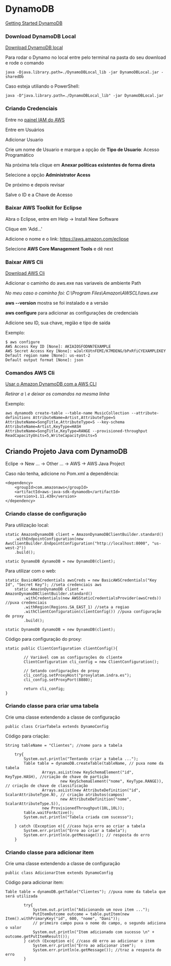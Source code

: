 
# DynamoDB

[Getting Started DynamoDB](https://docs.aws.amazon.com/pt_br/amazondynamodb/latest/developerguide/GettingStarted.Java.html)

### Download DynamoDB Local

[Download DynamoDB local](https://docs.aws.amazon.com/pt_br/amazondynamodb/latest/developerguide/DynamoDBLocal.DownloadingAndRunning.html)

Para rodar o Dynamo no local entre pelo terminal na pasta do seu download e rode o comando

	java -Djava.library.path=./DynamoDBLocal_lib -jar DynamoDBLocal.jar -sharedDb

Caso esteja utiliando o PowerShell:

	java -D"java.library.path=./DynamoDBLocal_lib" -jar DynamoDBLocal.jar


### Criando Credenciais
Entre no [painel IAM do AWS](https://console.aws.amazon.com/iam/home#/home)

Entre em Usuários

Adicionar Usuario

Crie um nome de Usuario e marque a opção de **Tipo de Usuario**: Acesso Programático

Na próxima tela clique em **Anexar políticas existentes de forma direta**

Selecione a opção **Administrator Acess**

De próximo e depois revisar

Salve o ID e a Chave de Acesso

### Baixar AWS Toolkit for Eclipse

Abra o Eclipse, entre em Help → Install New Software

Clique em 'Add...'

Adicione o nome e o link: https://aws.amazon.com/eclipse 

Selecione **AWS Core Management Tools** e dê next

### Baixar AWS Cli

[Download AWS Cli](https://aws.amazon.com/pt/cli/)

Adicionar o caminho do aws.exe nas variaveis de ambiente Path

*No meu caso o caminho foi: C:\Program Files\Amazon\AWSCLI\aws.exe*

**aws --version** mostra se foi instalado e a versão

**aws configure** para adicionar as configurações de credenciais

Adicione seu ID, sua chave, região e tipo de saída

Exemplo:

	$ aws configure
	AWS Access Key ID [None]: AKIAIOSFODNN7EXAMPLE
	AWS Secret Access Key [None]: wJalrXUtnFEMI/K7MDENG/bPxRfiCYEXAMPLEKEY
	Default region name [None]: us-east-2
	Default output format [None]: json


### Comandos AWS Cli

[Usar o Amazon DynamoDB com a AWS CLI](https://docs.aws.amazon.com/pt_br/cli/latest/userguide/cli-services-dynamodb.html)

*Retirar a \ e deixar os comandos na mesma linha*

Exemplo:

	aws dynamodb create-table --table-name MusicCollection --attribute-definitions AttributeName=Artist,AttributeType=S AttributeName=SongTitle,AttributeType=S --key-schema AttributeName=Artist,KeyType=HASH AttributeName=SongTitle,KeyType=RANGE --provisioned-throughput ReadCapacityUnits=5,WriteCapacityUnits=5


## Criando Projeto Java com DynamoDB

Eclipe → New ... → Other ... → AWS → AWS Java Project 

Caso não tenha, adicione no Pom.xml a dependência:

	<dependency>
		<groupId>com.amazonaws</groupId>
		<artifactId>aws-java-sdk-dynamodb</artifactId>
		<version>1.11.438</version>
	</dependency>
	
### Criando classe de configuração 

Para utilização local: 

	static AmazonDynamoDB client = AmazonDynamoDBClientBuilder.standard()
		.withEndpointConfiguration(new AwsClientBuilder.EndpointConfiguration("http://localhost:8000", "us-west-2"))
		.build();

	static DynamoDB dynamoDB = new DynamoDB(client);
	
Para utilizar com o web:

	static BasicAWSCredentials awsCreds = new BasicAWSCredentials("Key Id", "Secret Key"); //seta credenciais aws
		static AmazonDynamoDB client = AmazonDynamoDBClientBuilder.standard()
			.withCredentials(new AWSStaticCredentialsProvider(awsCreds)) //puxa credenciais
			.withRegion(Regions.SA_EAST_1) //seta a regiao
			.withClientConfiguration(clientConfig()) //puxa configuração de proxy
			.build();
	
	static DynamoDB dynamoDB = new DynamoDB(client);
	
Código para configuração do proxy:

	static public ClientConfiguration clientConfig(){

			// Variável com as configurações do cliente
			ClientConfiguration cli_config = new ClientConfiguration();

			// Setando configurações de proxy
			cli_config.setProxyHost("proxylatam.indra.es");
			cli_config.setProxyPort(8080);

			return cli_config;
	}

### Criando classe para criar uma tabela

Crie uma classe extendendo a classe de configuração

	public class CriarTabela extends DynamoConfig
	
Código para criação:

	String tableName = "Clientes"; //nome para a tabela

        try{
            System.out.println("Tentando criar a tabela ...");
            Table table = dynamoDB.createTable(tableName, // puxa nome da tabela
                    Arrays.asList(new KeySchemaElement("id", KeyType.HASH), //criação de chave de partição
                            new KeySchemaElement("nome", KeyType.RANGE)), // criação de chave de classificação
                    Arrays.asList(new AttributeDefinition("id", ScalarAttributeType.N), // criação atributos(campos)
                            new AttributeDefinition("nome", ScalarAttributeType.S)),
                    new ProvisionedThroughput(10L,10L));
            table.waitForActive();
            System.out.println("Tabela criada com sucesso");

        } catch (Exception e){ //caso haja erro ao criar a tabela
            System.err.println("Erro ao criar a tabela");
            System.err.println(e.getMessage()); // resposta do erro
        }
		
		
### Criando classe para adicionar item

Crie uma classe extendendo a classe de configuração

	public class AdicionarItem extends DynamoConfig
	
Código para adicionar item:

	Table table = dynamoDB.getTable("Clientes"); //puxa nome da tabela que será utilizada

			try{
				System.out.println("Adicionando um novo item ...");
				PutItemOutcome outcome = table.putItem(new Item().withPrimaryKey("id", 600, "nome", "Dani"));
				// primeiro campo puxa o nome do campo, o segundo adiciona o valor
				System.out.println("Item adicionado com sucesso \n" + outcome.getPutItemResult());
			} catch (Exception e){ //caso dê erro ao adicionar o item
				System.err.println("Erro ao adicionar item");
				System.err.println(e.getMessage()); //traz a resposta do erro
			}
